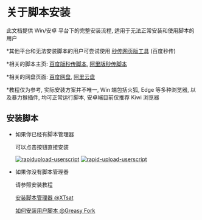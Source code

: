 # 关于脚本安装

此文档提供 Win/安卓 平台下的完整安装流程, 适用于无法正常安装和使用脚本的用户

\*其他平台和无法安装脚本的用户可尝试使用 [秒传网页版工具](https://rapidacg.gmgard.moe/) (百度秒传)

\*相关的脚本主页: [百度版秒传脚本](https://greasyfork.org/zh-CN/scripts/424574), [阿里版秒传脚本](https://greasyfork.org/zh-CN/scripts/432065)

\*相关的网盘页面: [百度网盘](https://pan.baidu.com/), [阿里云盘](https://www.aliyundrive.com/drive/)

\*教程仅为参考, 实际安装方案并不唯一, Win 端包括火狐, Edge 等多种浏览器, 以及暴力猴插件, 均可正常运行脚本, 安卓端目前仅推荐 Kiwi 浏览器

## 安装脚本

- 如果你已经有脚本管理器

    可以点击按钮直接安装

    [![rapidupload-userscript](https://img.shields.io/badge/Greasy%20Fork-%E5%AE%89%E8%A3%85%20%E7%A7%92%E4%BC%A0%E9%93%BE%E6%8E%A5%E6%8F%90%E5%8F%96-005200?style=flat-square&logo=tampermonkey)](https://greasyfork.org/scripts/424574-%E7%A7%92%E4%BC%A0%E9%93%BE%E6%8E%A5%E6%8F%90%E5%8F%96/code/%E7%A7%92%E4%BC%A0%E9%93%BE%E6%8E%A5%E6%8F%90%E5%8F%96.user.js)
    [![rapid-upload-userscript](https://img.shields.io/badge/GitHub-%E5%AE%89%E8%A3%85%20%E7%A7%92%E4%BC%A0%E9%93%BE%E6%8E%A5%E6%8F%90%E5%8F%96-24292f?style=flat-square&logo=github)](https://github.com/mengzonefire/rapid-upload-userscript/raw/main/dist/%E7%A7%92%E4%BC%A0%E8%BF%9E%E6%8E%A5%E6%8F%90%E5%8F%96.user.js)

- 如果你没有脚本管理器

    请参照安装教程

    [安装脚本管理器 @XTsat](https://xtsat.github.io/Browser-Guide/Extensions/recommend/Script%20Manager/Install%20Manager.html)

    [如何安装用户脚本 @Greasy Fork](https://greasyfork.org/zh-CN/help/installing-user-scripts)
